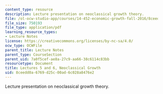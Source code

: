 ```yaml
---
content_type: resource
description: Lecture presentation on neoclassical growth theory.
file: /ol-ocw-studio-app/courses/14-452-economic-growth-fall-2016/8ceedd0a6769d25c00ad6c028a8476e2_MIT14_452F16_Lec5and6.pdf
file_size: 750193
file_type: application/pdf
learning_resource_types:
- Lecture Notes
license: https://creativecommons.org/licenses/by-nc-sa/4.0/
ocw_type: OCWFile
parent_title: Lecture Notes
parent_type: CourseSection
parent_uid: 7a0f5cef-ae8a-27c9-aa66-38c6114c83bb
resourcetype: Document
title: Lectures 5 and 6, Neoclassical Growth
uid: 8ceedd0a-6769-d25c-00ad-6c028a8476e2
---
```

Lecture presentation on neoclassical growth theory.